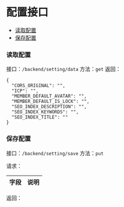 # 配置接口

+ [读取配置](#读取配置)
+ [保存配置](#保存配置)

### 读取配置

接口：`/backend/setting/data`
方法：`get`
返回：

```
{
  "CORS_ORIGINAL": "",
  "ICP": "",
  "MEMBER_DEFAULT_AVATAR": "",
  "MEMBER_DEFAULT_IS_LOCK": "",
  "SEO_INDEX_DESCRIPTION": "",
  "SEO_INDEX_KEYWORDS": "",
  "SEO_INDEX_TITLE": ""
}
```

### 保存配置

接口：`/backend/setting/save`
方法：`put`

请求：

| 字段 | 说明 |
| --- | --- |

返回：

```

```